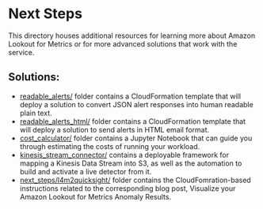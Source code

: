 # Next Steps

This directory houses additional resources for learning more about Amazon Lookout for Metrics or for more advanced solutions that work with the service.

## Solutions:

* [readable_alerts/](readable_alerts/) folder contains a CloudFormation template that will deploy a solution to convert JSON alert responses into human readable plain text.
* [readable_alerts_html/](readable_alerts_html/) folder contains a CloudFormation template that will deploy a solution to send alerts in HTML email format.
* [cost_calculator/](cost_calculator/) folder contains a Jupyter Notebook that can guide you through estimating the costs of running your workload.
* [kinesis_stream_connector/](kinesis_stream_connector/) contains a deployable framework for mapping a Kinesis Data Stream into S3, as well as the automation to build and activate a live detector from it. 
* [next_steps/l4m2quicksight/](next_steps/l4m2quicksight/) folder contains the CloudFomration-based instructions related to the corresponding blog post, Visualize your Amazon Lookout for Metrics Anomaly Results.
